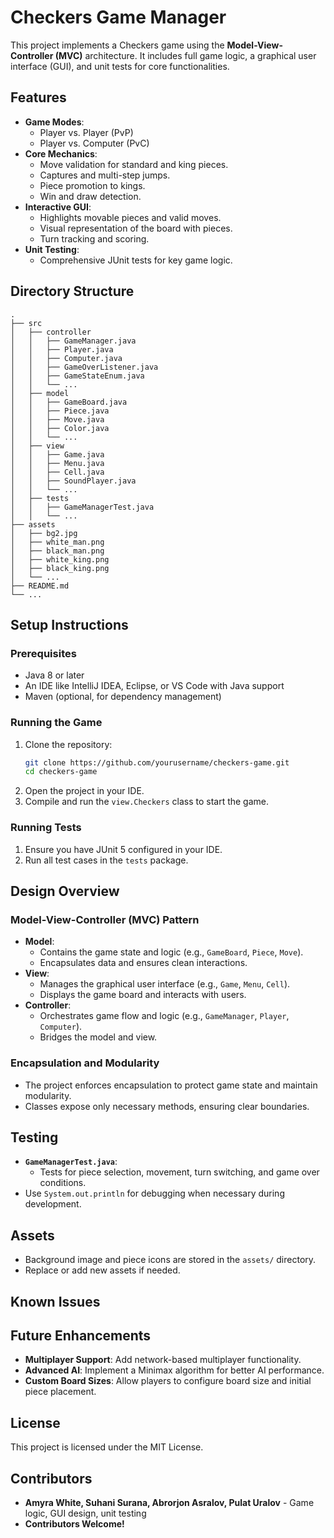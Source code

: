 # Checkers Game Manager

This project implements a Checkers game using the **Model-View-Controller (MVC)** architecture. It includes full game logic, a graphical user interface (GUI), and unit tests for core functionalities.

## Features

- **Game Modes**:
  - Player vs. Player (PvP)
  - Player vs. Computer (PvC)
- **Core Mechanics**:
  - Move validation for standard and king pieces.
  - Captures and multi-step jumps.
  - Piece promotion to kings.
  - Win and draw detection.
- **Interactive GUI**:
  - Highlights movable pieces and valid moves.
  - Visual representation of the board with pieces.
  - Turn tracking and scoring.
- **Unit Testing**:
  - Comprehensive JUnit tests for key game logic.

## Directory Structure

```plaintext
.
├── src
│   ├── controller
│   │   ├── GameManager.java
│   │   ├── Player.java
│   │   ├── Computer.java
│   │   ├── GameOverListener.java
│   │   ├── GameStateEnum.java
│   │   └── ...
│   ├── model
│   │   ├── GameBoard.java
│   │   ├── Piece.java
│   │   ├── Move.java
│   │   ├── Color.java
│   │   └── ...
│   ├── view
│   │   ├── Game.java
│   │   ├── Menu.java
│   │   ├── Cell.java
│   │   ├── SoundPlayer.java
│   │   └── ...
│   ├── tests
│   │   ├── GameManagerTest.java
│   │   └── ...
├── assets
│   ├── bg2.jpg
│   ├── white_man.png
│   ├── black_man.png
│   ├── white_king.png
│   ├── black_king.png
│   └── ...
├── README.md
└── ...
```

## Setup Instructions

### Prerequisites
- Java 8 or later
- An IDE like IntelliJ IDEA, Eclipse, or VS Code with Java support
- Maven (optional, for dependency management)

### Running the Game
1. Clone the repository:
   ```bash
   git clone https://github.com/yourusername/checkers-game.git
   cd checkers-game
   ```
2. Open the project in your IDE.
3. Compile and run the `view.Checkers` class to start the game.

### Running Tests
1. Ensure you have JUnit 5 configured in your IDE.
2. Run all test cases in the `tests` package.

## Design Overview

### Model-View-Controller (MVC) Pattern
- **Model**:
  - Contains the game state and logic (e.g., `GameBoard`, `Piece`, `Move`).
  - Encapsulates data and ensures clean interactions.
- **View**:
  - Manages the graphical user interface (e.g., `Game`, `Menu`, `Cell`).
  - Displays the game board and interacts with users.
- **Controller**:
  - Orchestrates game flow and logic (e.g., `GameManager`, `Player`, `Computer`).
  - Bridges the model and view.

### Encapsulation and Modularity
- The project enforces encapsulation to protect game state and maintain modularity.
- Classes expose only necessary methods, ensuring clear boundaries.

## Testing
- **`GameManagerTest.java`**:
  - Tests for piece selection, movement, turn switching, and game over conditions.
- Use `System.out.println` for debugging when necessary during development.

## Assets
- Background image and piece icons are stored in the `assets/` directory.
- Replace or add new assets if needed.

## Known Issues


## Future Enhancements
- **Multiplayer Support**: Add network-based multiplayer functionality.
- **Advanced AI**: Implement a Minimax algorithm for better AI performance.
- **Custom Board Sizes**: Allow players to configure board size and initial piece placement.

## License
This project is licensed under the MIT License.

## Contributors
- **Amyra White, Suhani Surana, Abrorjon Asralov, Pulat Uralov** - Game logic, GUI design, unit testing
- **Contributors Welcome!**
